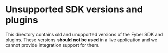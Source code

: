 # Unsupported SDK versions and plugins

This directory contains old and unupported versions of the Fyber SDK and plugins. These versions **should not be used** in a live application and we cannot provide integration support for them.